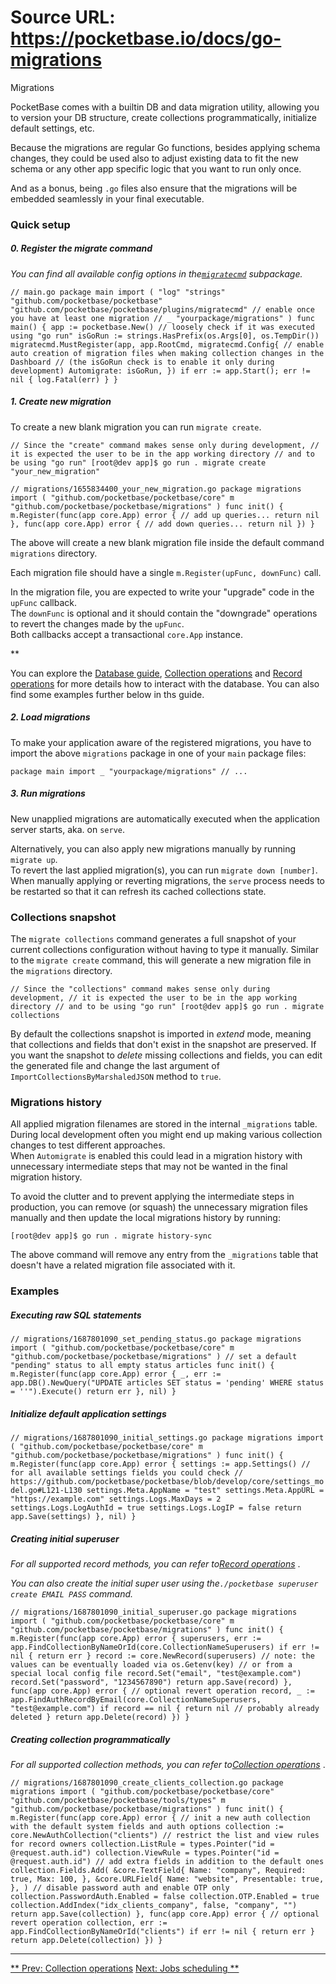 # Source URL: https://pocketbase.io/docs/go-migrations

Migrations

PocketBase comes with a builtin DB and data migration utility, allowing you to version your DB structure, create collections programmatically, initialize default settings, etc.

Because the migrations are regular Go functions, besides applying schema changes, they could be used also to adjust existing data to fit the new schema or any other app specific logic that you want to run only once.

And as a bonus, being `.go` files also ensure that the migrations will be embedded seamlessly in your final executable.

###  Quick setup 

#####  0\. Register the migrate command 

*You can find all available config options in the[`migratecmd`](https://pkg.go.dev/github.com/pocketbase/pocketbase/plugins/migratecmd) subpackage.*

`// main.go package main import ( "log" "strings" "github.com/pocketbase/pocketbase" "github.com/pocketbase/pocketbase/plugins/migratecmd" // enable once you have at least one migration // _ "yourpackage/migrations" ) func main() { app := pocketbase.New() // loosely check if it was executed using "go run" isGoRun := strings.HasPrefix(os.Args[0], os.TempDir()) migratecmd.MustRegister(app, app.RootCmd, migratecmd.Config{ // enable auto creation of migration files when making collection changes in the Dashboard // (the isGoRun check is to enable it only during development) Automigrate: isGoRun, }) if err := app.Start(); err != nil { log.Fatal(err) } }`

#####  1\. Create new migration 

To create a new blank migration you can run `migrate create`.

`// Since the "create" command makes sense only during development, // it is expected the user to be in the app working directory // and to be using "go run" [root@dev app]$ go run . migrate create "your_new_migration"`

`// migrations/1655834400_your_new_migration.go package migrations import ( "github.com/pocketbase/pocketbase/core" m "github.com/pocketbase/pocketbase/migrations" ) func init() { m.Register(func(app core.App) error { // add up queries... return nil }, func(app core.App) error { // add down queries... return nil }) }`

The above will create a new blank migration file inside the default command `migrations` directory.

Each migration file should have a single `m.Register(upFunc, downFunc)` call.

In the migration file, you are expected to write your "upgrade" code in the `upFunc` callback.   
The `downFunc` is optional and it should contain the "downgrade" operations to revert the changes made by the `upFunc`.   
Both callbacks accept a transactional `core.App` instance.

**

You can explore the [Database guide](/docs/go-database), [Collection operations](/docs/go-collections) and [Record operations](/docs/go-records) for more details how to interact with the database. You can also find some examples further below in ths guide.

#####  2\. Load migrations 

To make your application aware of the registered migrations, you have to import the above `migrations` package in one of your `main` package files:

`package main import _ "yourpackage/migrations" // ...`

#####  3\. Run migrations 

New unapplied migrations are automatically executed when the application server starts, aka. on `serve`.

Alternatively, you can also apply new migrations manually by running `migrate up`.   
To revert the last applied migration(s), you can run `migrate down [number]`.   
When manually applying or reverting migrations, the `serve` process needs to be restarted so that it can refresh its cached collections state.

###  Collections snapshot 

The `migrate collections` command generates a full snapshot of your current collections configuration without having to type it manually. Similar to the `migrate create` command, this will generate a new migration file in the `migrations` directory.

`// Since the "collections" command makes sense only during development, // it is expected the user to be in the app working directory // and to be using "go run" [root@dev app]$ go run . migrate collections`

By default the collections snapshot is imported in *extend* mode, meaning that collections and fields that don't exist in the snapshot are preserved. If you want the snapshot to *delete* missing collections and fields, you can edit the generated file and change the last argument of `ImportCollectionsByMarshaledJSON` method to `true`.

###  Migrations history 

All applied migration filenames are stored in the internal `_migrations` table.   
During local development often you might end up making various collection changes to test different approaches.   
When `Automigrate` is enabled this could lead in a migration history with unnecessary intermediate steps that may not be wanted in the final migration history.

To avoid the clutter and to prevent applying the intermediate steps in production, you can remove (or squash) the unnecessary migration files manually and then update the local migrations history by running:

`[root@dev app]$ go run . migrate history-sync`

The above command will remove any entry from the `_migrations` table that doesn't have a related migration file associated with it.

###  Examples 

#####  Executing raw SQL statements 

`// migrations/1687801090_set_pending_status.go package migrations import ( "github.com/pocketbase/pocketbase/core" m "github.com/pocketbase/pocketbase/migrations" ) // set a default "pending" status to all empty status articles func init() { m.Register(func(app core.App) error { _, err := app.DB().NewQuery("UPDATE articles SET status = 'pending' WHERE status = ''").Execute() return err }, nil) }`

#####  Initialize default application settings 

`// migrations/1687801090_initial_settings.go package migrations import ( "github.com/pocketbase/pocketbase/core" m "github.com/pocketbase/pocketbase/migrations" ) func init() { m.Register(func(app core.App) error { settings := app.Settings() // for all available settings fields you could check // https://github.com/pocketbase/pocketbase/blob/develop/core/settings_model.go#L121-L130 settings.Meta.AppName = "test" settings.Meta.AppURL = "https://example.com" settings.Logs.MaxDays = 2 settings.Logs.LogAuthId = true settings.Logs.LogIP = false return app.Save(settings) }, nil) }`

#####  Creating initial superuser 

*For all supported record methods, you can refer to[Record operations](/docs/go-records)* .

*You can also create the initial super user using the`./pocketbase superuser create EMAIL PASS` command.*

`// migrations/1687801090_initial_superuser.go package migrations import ( "github.com/pocketbase/pocketbase/core" m "github.com/pocketbase/pocketbase/migrations" ) func init() { m.Register(func(app core.App) error { superusers, err := app.FindCollectionByNameOrId(core.CollectionNameSuperusers) if err != nil { return err } record := core.NewRecord(superusers) // note: the values can be eventually loaded via os.Getenv(key) // or from a special local config file record.Set("email", "test@example.com") record.Set("password", "1234567890") return app.Save(record) }, func(app core.App) error { // optional revert operation record, _ := app.FindAuthRecordByEmail(core.CollectionNameSuperusers, "test@example.com") if record == nil { return nil // probably already deleted } return app.Delete(record) }) }`

#####  Creating collection programmatically 

*For all supported collection methods, you can refer to[Collection operations](/docs/go-collections)* .

`// migrations/1687801090_create_clients_collection.go package migrations import ( "github.com/pocketbase/pocketbase/core" "github.com/pocketbase/pocketbase/tools/types" m "github.com/pocketbase/pocketbase/migrations" ) func init() { m.Register(func(app core.App) error { // init a new auth collection with the default system fields and auth options collection := core.NewAuthCollection("clients") // restrict the list and view rules for record owners collection.ListRule = types.Pointer("id = @request.auth.id") collection.ViewRule = types.Pointer("id = @request.auth.id") // add extra fields in addition to the default ones collection.Fields.Add( &core.TextField{ Name: "company", Required: true, Max: 100, }, &core.URLField{ Name: "website", Presentable: true, }, ) // disable password auth and enable OTP only collection.PasswordAuth.Enabled = false collection.OTP.Enabled = true collection.AddIndex("idx_clients_company", false, "company", "") return app.Save(collection) }, func(app core.App) error { // optional revert operation collection, err := app.FindCollectionByNameOrId("clients") if err != nil { return err } return app.Delete(collection) }) }`

* * *

[** Prev: Collection operations](/docs/go-collections) [Next: Jobs scheduling **](/docs/go-jobs-scheduling)